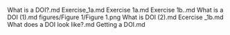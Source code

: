 What is a DOI?.md
Exercise_1a.md
Exercise 1a.md
Exercise 1b..md
What is a DOI (1).md
figures/Figure 1/Figure 1.png
What is DOI (2).md
Ecercise _1b.md
 What does a DOI look like?.md
Getting a DOI.md
